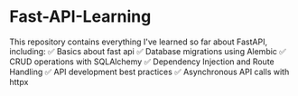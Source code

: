 # Fast-API-Learning
This repository contains everything I've learned so far about FastAPI, including: ✅ Basics about fast api ✅ Database migrations using Alembic ✅ CRUD operations with SQLAlchemy ✅ Dependency Injection and Route Handling ✅ API development best practices ✅ Asynchronous API calls with httpx
